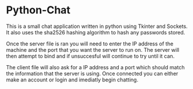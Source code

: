 # Python-Chat
This is a small chat application written in python using Tkinter and Sockets. It also uses the sha2526 hashing algorithm to hash any passwords stored.

Once the server file is ran you will need to enter the IP address of the machine and the port that you want the server to run on. The server will then attempt to bind and if unsuccesful will continue to try until it can. 

The client file will also ask for a IP address and a port which should match the information that the server is using. Once connected you can either make an account or login and imediatly begin chatting.
